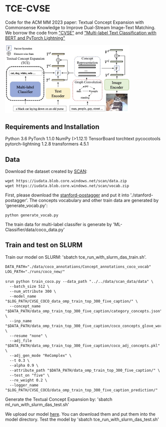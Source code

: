 # TCE-CVSE
Code for the ACM MM 2023 paper: Textual Concept Expansion with Commonsense Knowledge to Improve Dual-Stream Image-Text Matching.
We borrow the code from ["CVSE"](https://github.com/BruceW91/CVSE) and ["Multi-label Text Classification with BERT and PyTorch Lightning"](https://curiousily.com/posts/multi-label-text-classification-with-bert-and-pytorch-lightning/)

<img src="./figures/TCE-CVSE.jpg" width = "80%" height="60%">

## Requirements and Installation
Python 3.6
PyTorch 1.1.0
NumPy (>1.12.1)
TensorBoard
torchtext
pycocotools
pytorch-lightning 1.2.8
transformers 4.5.1 

## Data
Download the dataset created by [SCAN](https://github.com/kuanghuei/SCAN):
```
wget https://iudata.blob.core.windows.net/scan/data.zip
wget https://iudata.blob.core.windows.net/scan/vocab.zip
```

First, please download the [stanford-postagger](https://nlp.stanford.edu/software/tagger.shtml) and put it into './stanford-postagger'.
The concepts vocabulary and other train data are generated by 'generate_vocab.py':

```
python generate_vocab.py
```

The train data for multi-label classifer is generate by 'ML-Classifier/data/coco_data.py'

## Train and test on SLURM
Train our model on SLURM: 'sbatch tce_run_with_slurm_das_train.sh'.

```
DATA_PATH="./data/coco_annotations/Concept_annotations_coco_vocab"
LOG_PATH="./runs/coco_new/"

srun python train_coco.py --data_path "../../data/scan_data/data" \
  --batch_size 512 \
  --num_attribute 300 \
  --model_name "$LOG_PATH/CVSE_COCO_data_omp_train_top_300_five_caption/" \
  --concept_name "$DATA_PATH/data_omp_train_top_300_five_caption/category_concepts.json" \
  --inp_name "$DATA_PATH/data_omp_train_top_300_five_caption/coco_concepts_glove_word2vec.pkl" \
  --resume "none" \
  --adj_file "$DATA_PATH/data_omp_train_top_300_five_caption/coco_adj_concepts.pkl" \
  --adj_gen_mode "ReComplex" \
  --t 0.3 \
  --alpha 0.9 \
  --attribute_path "$DATA_PATH/data_omp_train_top_300_five_caption/" \
  --test_on "five" \
  --re_weight 0.2 \
  --logger_name "$LOG_PATH/CVSE_COCO/data_omp_train_top_300_five_caption_prediction/"
```

Generate the Textual Concept Expansion by: 'sbatch ml_run_with_slurm_das_test.sh'

We upload our model [here](https://drive.google.com/drive/folders/1Gq1VRDnTJnkxTwLs3dE16YHw4JObm6Nl?usp=sharing). You can download them and put them into the model directory.
Test the model by 'sbatch tce_run_with_slurm_das_test.sh'



